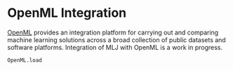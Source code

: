 # OpenML Integration

[OpenML](https://www.openml.org) provides an integration platform for
carrying out and comparing machine learning solutions across a broad
collection of public datasets and software platforms. Integration of
MLJ with OpenML is a work in progress. 

```@docs
OpenML.load
```

